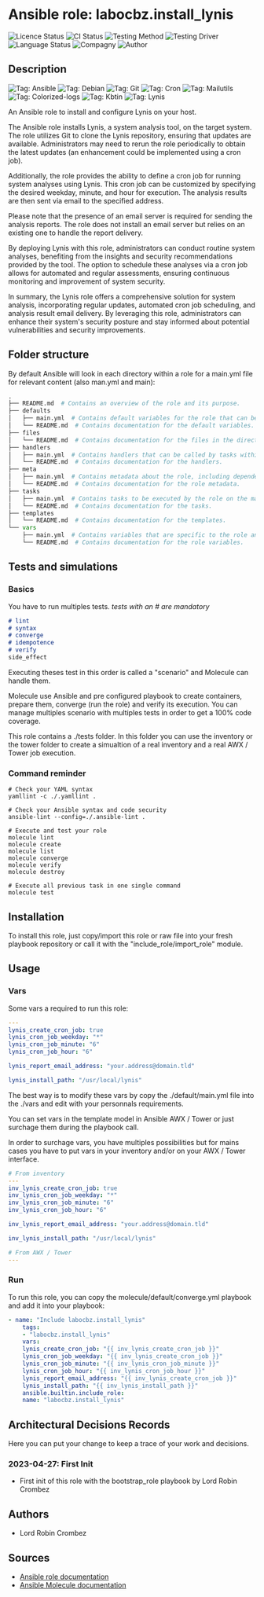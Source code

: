 # Ansible role: labocbz.install_lynis

![Licence Status](https://img.shields.io/badge/licence-MIT-brightgreen)
![CI Status](https://img.shields.io/badge/CI-success-brightgreen)
![Testing Method](https://img.shields.io/badge/Testing%20Method-Ansible%20Molecule-blueviolet)
![Testing Driver](https://img.shields.io/badge/Testing%20Driver-docker-blueviolet)
![Language Status](https://img.shields.io/badge/language-Ansible-red)
![Compagny](https://img.shields.io/badge/Compagny-Labo--CBZ-blue)
![Author](https://img.shields.io/badge/Author-Lord%20Robin%20Cbz-blue)

## Description

![Tag: Ansible](https://img.shields.io/badge/Tech-Ansible-orange)
![Tag: Debian](https://img.shields.io/badge/Tech-Debian-orange)
![Tag: Git](https://img.shields.io/badge/Tech-Git-orange)
![Tag: Cron](https://img.shields.io/badge/Tech-Cron-orange)
![Tag: Mailutils](https://img.shields.io/badge/Tech-Mailutils-orange)
![Tag: Colorized-logs](https://img.shields.io/badge/Tech-Colorized--logs-orange)
![Tag: Kbtin](https://img.shields.io/badge/Tech-Kbtin-orange)
![Tag: Lynis](https://img.shields.io/badge/Tech-Lynis-orange)

An Ansible role to install and configure Lynis on your host.

The Ansible role installs Lynis, a system analysis tool, on the target system. The role utilizes Git to clone the Lynis repository, ensuring that updates are available. Administrators may need to rerun the role periodically to obtain the latest updates (an enhancement could be implemented using a cron job).

Additionally, the role provides the ability to define a cron job for running system analyses using Lynis. This cron job can be customized by specifying the desired weekday, minute, and hour for execution. The analysis results are then sent via email to the specified address.

Please note that the presence of an email server is required for sending the analysis reports. The role does not install an email server but relies on an existing one to handle the report delivery.

By deploying Lynis with this role, administrators can conduct routine system analyses, benefiting from the insights and security recommendations provided by the tool. The option to schedule these analyses via a cron job allows for automated and regular assessments, ensuring continuous monitoring and improvement of system security.

In summary, the Lynis role offers a comprehensive solution for system analysis, incorporating regular updates, automated cron job scheduling, and analysis result email delivery. By leveraging this role, administrators can enhance their system's security posture and stay informed about potential vulnerabilities and security improvements.

## Folder structure

By default Ansible will look in each directory within a role for a main.yml file for relevant content (also man.yml and main):

```PYTHON
.
├── README.md  # Contains an overview of the role and its purpose.
├── defaults
│   ├── main.yml  # Contains default variables for the role that can be overridden by users.
│   └── README.md  # Contains documentation for the default variables.
├── files
│   └── README.md  # Contains documentation for the files in the directory.
├── handlers
│   ├── main.yml  # Contains handlers that can be called by tasks within the role.
│   └── README.md  # Contains documentation for the handlers.
├── meta
│   ├── main.yml  # Contains metadata about the role, including dependencies and supported platforms.
│   └── README.md  # Contains documentation for the role metadata.
├── tasks
│   ├── main.yml  # Contains tasks to be executed by the role on the managed nodes.
│   └── README.md  # Contains documentation for the tasks.
├── templates
│   └── README.md  # Contains documentation for the templates.
└── vars
    ├── main.yml  # Contains variables that are specific to the role and are not meant to be overridden.
    └── README.md  # Contains documentation for the role variables.
```

## Tests and simulations

### Basics

You have to run multiples tests. *tests with an # are mandatory*

```MARKDOWN
# lint
# syntax
# converge
# idempotence
# verify
side_effect
```

Executing theses test in this order is called a "scenario" and Molecule can handle them.

Molecule use Ansible and pre configured playbook to create containers, prepare them, converge (run the role) and verify its execution.
You can manage multiples scenario with multiples tests in order to get a 100% code coverage.

This role contains a ./tests folder. In this folder you can use the inventory or the tower folder to create a simualtion of a real inventory and a real AWX / Tower job execution.

### Command reminder

```SHELL
# Check your YAML syntax
yamllint -c ./.yamllint .

# Check your Ansible syntax and code security
ansible-lint --config=./.ansible-lint .

# Execute and test your role
molecule lint
molecule create
molecule list
molecule converge
molecule verify
molecule destroy

# Execute all previous task in one single command
molecule test
```

## Installation

To install this role, just copy/import this role or raw file into your fresh playbook repository or call it with the "include_role/import_role" module.

## Usage

### Vars

Some vars a required to run this role:

```YAML
---
lynis_create_cron_job: true
lynis_cron_job_weekday: "*"
lynis_cron_job_minute: "6"
lynis_cron_job_hour: "6"

lynis_report_email_address: "your.address@domain.tld"

lynis_install_path: "/usr/local/lynis"

```

The best way is to modify these vars by copy the ./default/main.yml file into the ./vars and edit with your personnals requirements.

You can set vars in the template model in Ansible AWX / Tower or just surchage them during the playbook call.

In order to surchage vars, you have multiples possibilities but for mains cases you have to put vars in your inventory and/or on your AWX / Tower interface.

```YAML
# From inventory
---
inv_lynis_create_cron_job: true
inv_lynis_cron_job_weekday: "*"
inv_lynis_cron_job_minute: "6"
inv_lynis_cron_job_hour: "6"

inv_lynis_report_email_address: "your.address@domain.tld"

inv_lynis_install_path: "/usr/local/lynis"

```

```YAML
# From AWX / Tower
---

```

### Run

To run this role, you can copy the molecule/default/converge.yml playbook and add it into your playbook:

```YAML
- name: "Include labocbz.install_lynis"
    tags:
    - "labocbz.install_lynis"
    vars:
    lynis_create_cron_job: "{{ inv_lynis_create_cron_job }}"
    lynis_cron_job_weekday: "{{ inv_lynis_create_cron_job }}"
    lynis_cron_job_minute: "{{ inv_lynis_cron_job_minute }}"
    lynis_cron_job_hour: "{{ inv_lynis_cron_job_hour }}"
    lynis_report_email_address: "{{ inv_lynis_create_cron_job }}"
    lynis_install_path: "{{ inv_lynis_install_path }}"
    ansible.builtin.include_role:
    name: "labocbz.install_lynis"
```

## Architectural Decisions Records

Here you can put your change to keep a trace of your work and decisions.

### 2023-04-27: First Init

* First init of this role with the bootstrap_role playbook by Lord Robin Crombez

## Authors

* Lord Robin Crombez

## Sources

* [Ansible role documentation](https://docs.ansible.com/ansible/latest/playbook_guide/playbooks_reuse_roles.html)
* [Ansible Molecule documentation](https://molecule.readthedocs.io/)
